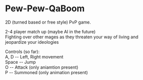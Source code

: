 Pew-Pew-QaBoom
==============

2D (turned based or free style) PvP game. 
  
2-4 player match up (maybe AI in the future)    
Fighting over other mages as they threaten your way of living and jeopardize your ideologies  

Controls (so far):  
A, D   --  Left, Right movement  
Space  -- Jump  
O      -- Attack (only aniamtion present)  
P      -- Summoned (only animation present)   
